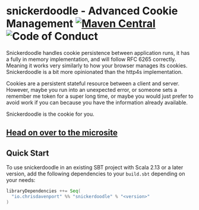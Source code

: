 # snickerdoodle - Advanced Cookie Management  [![Maven Central](https://maven-badges.herokuapp.com/maven-central/io.chrisdavenport/snickerdoodle_2.13/badge.svg)](https://maven-badges.herokuapp.com/maven-central/io.chrisdavenport/snickerdoodle_2.13) ![Code of Conduct](https://img.shields.io/badge/Code%20of%20Conduct-Scala-blue.svg)

Snickerdoodle handles cookie persistence between application runs, it has a fully in memory implementation,
and will follow RFC 6265 correctly. Meaning it works very similarly to how your browser manages its cookies. Snickerdoodle is a bit more opinionated than the http4s implementation.

Cookies are a persistent stateful resource between a client and server.
However, maybe you run into an unexpected error, or someone sets a remember me token for a super long time, 
or maybe  you would just prefer to avoid work if you can because you have the information already available.

Snickerdoodle is the cookie for you.

## [Head on over to the microsite](https://davenverse.github.io/snickerdoodle)

## Quick Start

To use snickerdoodle in an existing SBT project with Scala 2.13 or a later version, add the following dependencies to your
`build.sbt` depending on your needs:

```scala
libraryDependencies ++= Seq(
  "io.chrisdavenport" %% "snickerdoodle" % "<version>"
)
```
